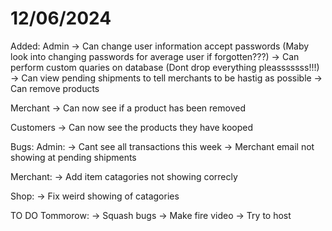 # 12/06/2024
Added:
Admin 
-> Can change user information accept passwords (Maby look into changing passwords for average user if forgotten???)
-> Can perform custom quaries on database (Dont drop everything pleasssssss!!!)
-> Can view pending shipments to tell merchants to be hastig as possible
-> Can remove products

Merchant
-> Can now see if a product has been removed

Customers
-> Can now see the products they have kooped

Bugs:
Admin:
-> Cant see all transactions this week
-> Merchant email not showing at pending shipments

Merchant:
-> Add item catagories not showing correcly

Shop:
-> Fix weird showing of catagories

TO DO Tommorow:
-> Squash bugs
-> Make fire video
-> Try to host
